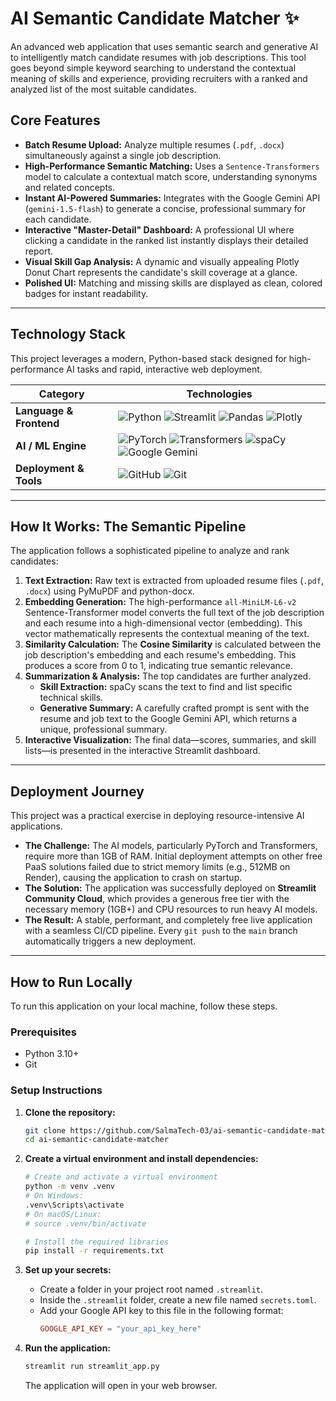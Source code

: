 # AI Semantic Candidate Matcher ✨


An advanced web application that uses semantic search and generative AI to intelligently match candidate resumes with job descriptions. This tool goes beyond simple keyword searching to understand the contextual meaning of skills and experience, providing recruiters with a ranked and analyzed list of the most suitable candidates.


## Core Features
-   **Batch Resume Upload:** Analyze multiple resumes (`.pdf`, `.docx`) simultaneously against a single job description.
-   **High-Performance Semantic Matching:** Uses a `Sentence-Transformers` model to calculate a contextual match score, understanding synonyms and related concepts.
-   **Instant AI-Powered Summaries:** Integrates with the Google Gemini API (`gemini-1.5-flash`) to generate a concise, professional summary for each candidate.
-   **Interactive "Master-Detail" Dashboard:** A professional UI where clicking a candidate in the ranked list instantly displays their detailed report.
-   **Visual Skill Gap Analysis:** A dynamic and visually appealing Plotly Donut Chart represents the candidate's skill coverage at a glance.
-   **Polished UI:** Matching and missing skills are displayed as clean, colored badges for instant readability.

---

## Technology Stack

This project leverages a modern, Python-based stack designed for high-performance AI tasks and rapid, interactive web deployment.

| Category                | Technologies                                                                                                                                                                                                                                                                                                                                                                                                          |
| ----------------------- | --------------------------------------------------------------------------------------------------------------------------------------------------------------------------------------------------------------------------------------------------------------------------------------------------------------------------------------------------------------------------------------------------------------------- |
| **Language & Frontend** | ![Python](https://img.shields.io/badge/Python-3776AB?style=for-the-badge&logo=python&logoColor=white) ![Streamlit](https://img.shields.io/badge/Streamlit-FF4B4B?style=for-the-badge&logo=streamlit&logoColor=white) ![Pandas](https://img.shields.io/badge/Pandas-150458?style=for-the-badge&logo=pandas&logoColor=white) ![Plotly](https://img.shields.io/badge/Plotly-3F4F75?style=for-the-badge&logo=plotly&logoColor=white) |
| **AI / ML Engine**      | ![PyTorch](https://img.shields.io/badge/PyTorch-EE4C2C?style=for-the-badge&logo=pytorch&logoColor=white) ![Transformers](https://img.shields.io/badge/Transformers-FFD21E?style=for-the-badge&logo=huggingface&logoColor=black) ![spaCy](https://img.shields.io/badge/spaCy-09A3D5?style=for-the-badge&logo=spacy&logoColor=white) ![Google Gemini](https://img.shields.io/badge/Google_Gemini-8E77D5?style=for-the-badge&logo=google&logoColor=white) |
| **Deployment & Tools**  | ![GitHub](https://img.shields.io/badge/GitHub-181717?style=for-the-badge&logo=github&logoColor=white) ![Git](https://img.shields.io/badge/GIT-E44C30?style=for-the-badge&logo=git&logoColor=white)                                                                                                                                                                                                                         |

---

## How It Works: The Semantic Pipeline

The application follows a sophisticated pipeline to analyze and rank candidates:

1.  **Text Extraction:** Raw text is extracted from uploaded resume files (`.pdf`, `.docx`) using PyMuPDF and python-docx.
2.  **Embedding Generation:** The high-performance `all-MiniLM-L6-v2` Sentence-Transformer model converts the full text of the job description and each resume into a high-dimensional vector (embedding). This vector mathematically represents the contextual meaning of the text.
3.  **Similarity Calculation:** The **Cosine Similarity** is calculated between the job description's embedding and each resume's embedding. This produces a score from 0 to 1, indicating true semantic relevance.
4.  **Summarization & Analysis:** The top candidates are further analyzed.
    *   **Skill Extraction:** spaCy scans the text to find and list specific technical skills.
    *   **Generative Summary:** A carefully crafted prompt is sent with the resume and job text to the Google Gemini API, which returns a unique, professional summary.
5.  **Interactive Visualization:** The final data—scores, summaries, and skill lists—is presented in the interactive Streamlit dashboard.

---

## Deployment Journey

This project was a practical exercise in deploying resource-intensive AI applications.

-   **The Challenge:** The AI models, particularly PyTorch and Transformers, require more than 1GB of RAM. Initial deployment attempts on other free PaaS solutions failed due to strict memory limits (e.g., 512MB on Render), causing the application to crash on startup.
-   **The Solution:** The application was successfully deployed on **Streamlit Community Cloud**, which provides a generous free tier with the necessary memory (1GB+) and CPU resources to run heavy AI models.
-   **The Result:** A stable, performant, and completely free live application with a seamless CI/CD pipeline. Every `git push` to the `main` branch automatically triggers a new deployment.

---

## How to Run Locally

To run this application on your local machine, follow these steps.

### Prerequisites
-   Python 3.10+
-   Git

### Setup Instructions
1.  **Clone the repository:**
    ```bash
    git clone https://github.com/SalmaTech-03/ai-semantic-candidate-matcher.git
    cd ai-semantic-candidate-matcher
    ```

2.  **Create a virtual environment and install dependencies:**
    ```bash
    # Create and activate a virtual environment
    python -m venv .venv
    # On Windows:
    .venv\Scripts\activate
    # On macOS/Linux:
    # source .venv/bin/activate

    # Install the required libraries
    pip install -r requirements.txt
    ```

3.  **Set up your secrets:**
    *   Create a folder in your project root named `.streamlit`.
    *   Inside the `.streamlit` folder, create a new file named `secrets.toml`.
    *   Add your Google API key to this file in the following format:
        ```toml
        GOOGLE_API_KEY = "your_api_key_here"
        ```

4.  **Run the application:**
    ```bash
    streamlit run streamlit_app.py
    ```
    The application will open in your web browser.